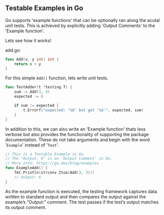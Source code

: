 ## Testable Examples in Go

Go supports 'example functions' that can be optionally ran along the acutal unit tests. This is achieved by explicitly adding 'Output Comments' to the 'Example function'.

Lets see how it works!

add.go:

```go
func Add(x, y int) int {
	return x + y
}
```

For this simple `Add()` function, lets write unit tests.

```go
func TestAdder(t *testing.T) {
	sum := Add(3, 3)
	expected := 6

	if sum != expected {
		t.Errorf("expected: '%d' but got '%d'", expected, sum)
	}
}
```

In addition to this, we can also write an 'Example function' thats less verbose but also provides the functionality of supporting the package documentation. These do not take arguments and begin with the word '`Example`' instead of '`Test`'.

```go
// This is a Testable Example in Go.
// The "Output: 6" is an 'Output Comment' in Go.
// More info: https://go.dev/blog/examples
func ExampleAdd() {
	fmt.Println(strconv.Itoa(Add(3, 3)))
	// Output: 6
}
```

As the example function is executed, the testing framework captures data written to standard output and then compares the output against the example’s “Output:” comment. The test passes if the test’s output matches its output comment.
